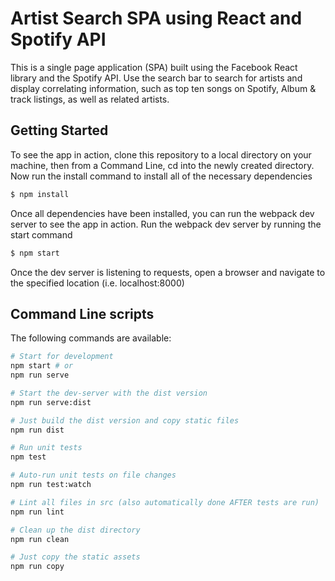 # Artist Search SPA using React and Spotify API

This is a single page application (SPA) built using the Facebook React library and the Spotify API. Use the search bar to search for artists and display correlating information, such as top ten songs on Spotify, Album & track listings, as well as related artists. 

## Getting Started

To see the app in action, clone this repository to a local directory on your machine, then from a Command Line, cd into the newly created directory.
Now run the install command to install all of the necessary dependencies

```bash
$ npm install
```
Once all dependencies have been installed, you can run the webpack dev server to see the app in action.
Run the webpack dev server by running the start command
```bash
$ npm start
```
Once the dev server is listening to requests, open a browser and navigate to the specified location (i.e. localhost:8000)

## Command Line scripts
The following commands are available:
```bash
# Start for development
npm start # or
npm run serve

# Start the dev-server with the dist version
npm run serve:dist

# Just build the dist version and copy static files
npm run dist

# Run unit tests
npm test

# Auto-run unit tests on file changes
npm run test:watch

# Lint all files in src (also automatically done AFTER tests are run)
npm run lint

# Clean up the dist directory
npm run clean

# Just copy the static assets
npm run copy
```

